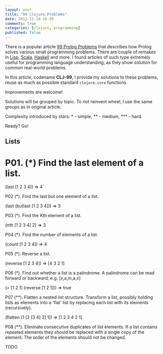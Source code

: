 ```yaml
---
layout: post
title: "99 Clojure Problems"
date: 2012-11-10 16:20
comments: true
categories: [clojure, programming]
published: false
---
```


There is a popular article [99 Prolog Problems](https://sites.google.com/site/prologsite/prolog-problems) that describes
how Prolog solves various small programming problems.
There are couple of remakes in [Lisp](http://www.ic.unicamp.br/~meidanis/courses/mc336/2006s2/funcional/L-99_Ninety-Nine_Lisp_Problems.html),
[Scala](http://aperiodic.net/phil/scala/s-99/), [Haskell](http://www.haskell.org/haskellwiki/H-99:_Ninety-Nine_Haskell_Problems) and more.
I found articles of such type extremely useful for programming language understanding, as they show solution for common real-world problems.

In this article, codename **CLJ-99**, I provide my solutions to these problems, reuse as much as possible standard `clojure.core` functions.

Improvements are welcome!

<!-- more -->

Solutions will be grouped by topic. To not reinvent wheel, I use the same groups as in original article.

Complexity introduced by stars: \* - simple, \*\* - medium, \*\*\* - hard.

Ready? Go!

## Lists

# P01. (*) Find the last element of a list.

(last [1 2 3 4]) => 4

P02 (*). Find the last but one element of a list.

(last (butlast [1 2 3 4])) => 3

P03 (*). Find the Kth element of a list.

(nth [1 2 3 4] 2) => 3

P04 (*). Find the number of elements of a list.

(count [1 2 3 4]) => 4

P05 (*). Reverse a list.

(reverse [1 2 3 4]) => [4 3 2 1]

P06 (*). Find out whether a list is a palindrome.
A palindrome can be read forward or backward; e.g. [x,a,m,a,x]

(= [1 2 1] (reverse [1 2 1])) => true

P07 (\*\*). Flatten a nested list structure.
Transform a list, possibly holding lists as elements into a 'flat' list by replacing each list with its elements (recursively).

(flatten [1 [2 [3 4] 2] 1]) => [1 2 3 4 2 1]

P08 (**). Eliminate consecutive duplicates of list elements.
If a list contains repeated elements they should be replaced with a single copy of the element. The order of the elements should not be changed.

TODO

